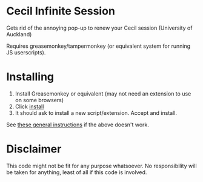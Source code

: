# Cecil Infinite Session
Gets rid of the annoying pop-up to renew your Cecil session (University of Auckland)

Requires greasemonkey/tampermonkey (or equivalent system for running JS userscripts).

# Installing
  1. Install Greasemonkey or equivalent (may not need an extension to use on some browsers)
  1. Click [install](https://github.com/phoglenix/cecil-infinite-session/raw/master/cecil-infinite-session.user.js)
  1. It should ask to install a new script/extension. Accept and install.

See [these general instructions](https://github.com/p2k/GLaDOS-Enhancer-Plus/wiki/Installing-Userscripts) if the above doesn't work.

# Disclaimer
This code might not be fit for any purpose whatsoever. No responsibility will be taken for anything, least of all if this code is involved.
